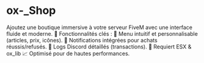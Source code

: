 # ox-_Shop
Ajoutez une boutique immersive à votre serveur FiveM avec une interface fluide et moderne. 🛒  Fonctionnalités clés : 🔹 Menu intuitif et personnalisable (articles, prix, icônes). 🔹 Notifications intégrées pour achats réussis/refusés. 🔹 Logs Discord détaillés (transactions).  🔧 Requiert ESX &amp; ox_lib 📈 Optimisé pour de hautes performances.
